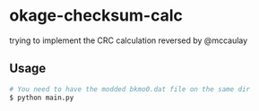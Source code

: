 # okage-checksum-calc
trying to implement the CRC calculation reversed by @mccaulay

## Usage
```bash
# You need to have the modded bkmo0.dat file on the same dir
$ python main.py
```
